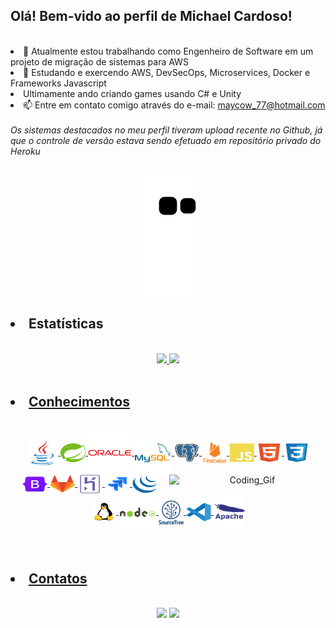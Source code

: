 ## Olá! Bem-vido ao perfil de Michael Cardoso!
<br/>
<li>🔭 Atualmente estou trabalhando como Engenheiro de Software em um projeto de migração de sistemas para AWS</li>
<li>🌱 Estudando e exercendo AWS, DevSecOps, Microservices, Docker e Frameworks Javascript</li>
<li> Ultimamente ando criando games usando C# e Unity</li>
<li>📫 Entre em contato comigo através do e-mail: <a href="mailto: maycow_77@hotmail.com">maycow_77@hotmail.com</a></li>
<br/>
<i>Os sistemas destacados no meu perfil tiveram upload recente no Github, já que o controle de versão estava sendo efetuado em repositório privado do Heroku</i> 

<div align="center"><br/>

  ![Snake animation](https://github.com/rafaballerini/rafaballerini/blob/output/github-contribution-grid-snake.svg)
  
</div>

## <li>Estatísticas
<div align="center"><br/>
  <a href="https://github.com/MichaelCX77">
  <img height="160em" src="https://github-readme-stats.vercel.app/api?username=MichaelCX77&show_icons=true&theme=gotham&include_all_commits=true&count_private=true&locale=pt-br"/>
  <img height="160em" src="https://github-readme-stats.vercel.app/api/top-langs/?username=MichaelCX77&layout=compact&langs_count=7&theme=gotham&locale=pt-br"/>
</div>
<br/>
  
##  <li>Conhecimentos
<div align="center" style="display: inline_block"><br/>
  <div>
    <img align="center" alt="Java" height="40" width="50" src="https://raw.githubusercontent.com/devicons/devicon/master/icons/java/java-original.svg">
    <img align="center" alt="Spring" height="30" width="40" src="https://raw.githubusercontent.com/devicons/devicon/master/icons/spring/spring-original.svg">
    <img align="center" alt="Oracle" height="70" src="https://raw.githubusercontent.com/devicons/devicon/master/icons/oracle/oracle-original.svg">
    <img align="center" alt="MySQL" height="60" src="https://raw.githubusercontent.com/devicons/devicon/master/icons/mysql/mysql-original-wordmark.svg">
    <img align="center" alt="Postgree" height="30" width="40" src="https://raw.githubusercontent.com/devicons/devicon/master/icons/postgresql/postgresql-original.svg">
    <img align="center" alt="Firebase" height="40" src="https://raw.githubusercontent.com/devicons/devicon/master/icons/firebase/firebase-plain-wordmark.svg">
    <img align="center" alt="Javascript" height="30" width="40" src="https://raw.githubusercontent.com/devicons/devicon/master/icons/javascript/javascript-plain.svg">
    <img align="center" alt="HTML" height="30" width="40" src="https://raw.githubusercontent.com/devicons/devicon/master/icons/html5/html5-original.svg">
    <img align="center" alt="CSS" height="30" width="40" src="https://raw.githubusercontent.com/devicons/devicon/master/icons/css3/css3-original.svg">
    <img align="right" alt="Coding_Gif" width="250em" src="https://institute.careerguide.com/wp-content/uploads/2020/10/e426702edf874b181aced1e2fa5c6cde.gif">
  </div>
  <div>
    <img align="center" alt="BootsTrap" height="30" width="40" src="https://raw.githubusercontent.com/devicons/devicon/master/icons/bootstrap/bootstrap-original.svg">
    <img align="center" alt="GitLab" height="30" width="40" src="https://raw.githubusercontent.com/devicons/devicon/master/icons/gitlab/gitlab-original.svg">
    <img align="center" alt="Heroku" height="30" width="40" src="https://raw.githubusercontent.com/devicons/devicon/master/icons/heroku/heroku-original.svg">
    <img align="center" alt="Jira" height="30" width="40" src="https://raw.githubusercontent.com/devicons/devicon/master/icons/jira/jira-original.svg">
    <img align="center" alt="JQuery" height="30" width="40" src="https://raw.githubusercontent.com/devicons/devicon/master/icons/jquery/jquery-original.svg">
    <img align="center" alt="Linux" height="30" width="40" src="https://raw.githubusercontent.com/devicons/devicon/master/icons/linux/linux-original.svg">
    <img align="center" alt="NodeJS" height="60" src="https://raw.githubusercontent.com/devicons/devicon/master/icons/nodejs/nodejs-original-wordmark.svg">
    <img align="center" alt="SourceTree" height="40" src="https://raw.githubusercontent.com/devicons/devicon/master/icons/sourcetree/sourcetree-original-wordmark.svg">
    <img align="center" alt="VSCode" height="30" width="40" src="https://raw.githubusercontent.com/devicons/devicon/master/icons/vscode/vscode-original.svg">
    <img align="center" alt="Apache" height="50" src="https://raw.githubusercontent.com/devicons/devicon/master/icons/apache/apache-plain-wordmark.svg">
  </div>
</div>
<br/><br/>

## <li>Contatos
<div align="center"><br/>
  <a href = "mailto:maycow_77@hotmail.com"><img src="https://img.shields.io/badge/Outlook-0078D4?style=for-the-badge&logo=microsoft-outlook&logoColor=white" target="_blank"></a>
  <a href="https://www.linkedin.com/in/michael-cardoso-xavier" target="_blank"><img src="https://img.shields.io/badge/-LinkedIn-%230077B5?style=for-the-badge&logo=linkedin&logoColor=white" target="_blank"></a> 
  
</div>
  
    
